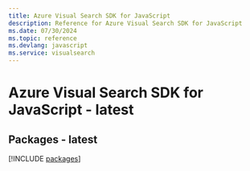 ```yaml
---
title: Azure Visual Search SDK for JavaScript
description: Reference for Azure Visual Search SDK for JavaScript
ms.date: 07/30/2024
ms.topic: reference
ms.devlang: javascript
ms.service: visualsearch
---
```

# Azure Visual Search SDK for JavaScript - latest
## Packages - latest
[!INCLUDE [packages](visual-search-index.md)]
